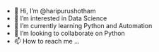 - 👋 Hi, I’m @haripurushotham
- 👀 I’m interested in Data Science
- 🌱 I’m currently learning Python and Automation
- 💞️ I’m looking to collaborate on Python
- 📫 How to reach me ...

<!---
haripurushotham/haripurushotham is a ✨ special ✨ repository because its `README.md` (this file) appears on your GitHub profile.
You can click the Preview link to take a look at your changes.
--->
